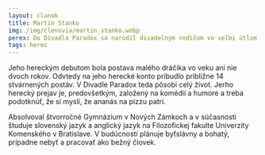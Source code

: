 ```yaml
---
layout: clanok
title: Martin Stanko
img: /img/clenovia/martin_stanko.webp
perex: Do Divadla Paradox sa narodil divadelným rodičom vo veľmi útlom veku.
tags: herec
---
```


Jeho hereckým debutom bola postava malého dráčika vo veku ani nie dvoch rokov. Odvtedy na jeho herecké konto pribudlo približne 14 stvárnených postáv. V Divadle Paradox teda pôsobi celý život. Jerho herecký prejav je, predovšetkým, založený na komédií a humore a treba podotknúť, že si myslí, že ananás na pizzu patrí. 

Absolvoval štvorročné Gymnázium v Nových Zámkoch a v súčasnosti študuje slovenský jazyk a anglický jazyk na Filozofickej fakulte Univerzity Komenského v Bratislave. V budúcnosti plánuje byťslávny a bohatý, prípadne nebyť a pracovať ako bežný človek. 

